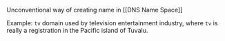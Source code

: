 Unconventional way of creating name in [[DNS Name Space]]

Example: `tv` domain used by television entertainment industry, where `tv` is  really a registration in the Pacific island of Tuvalu.
